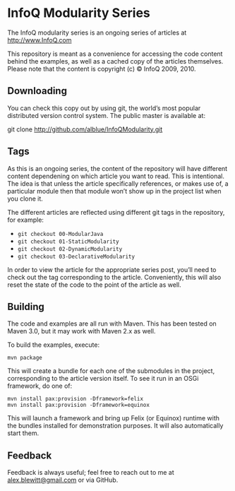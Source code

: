 InfoQ Modularity Series
=======================

The InfoQ modularity series is an ongoing series of articles at
  http://www.InfoQ.com

This repository is meant as a convenience for accessing the
code content behind the examples, as well as a cached copy of 
the articles themselves. Please note that the content is copyright
(c) &copy; InfoQ 2009, 2010.

Downloading
-----------

You can check this copy out by using git, the world&rsquo;s most
popular distributed version control system. The public master is
available at:

  git clone http://github.com/alblue/InfoQModularity.git

Tags
----

As this is an ongoing series, the content of the repository
will have different content dependening on which article you
want to read. This is intentional. The idea is that unless the
article specifically references, or makes use of, a particular
module then that module won&rsquo;t show up in the project
list when you clone it.

The different articles are reflected using different git tags
in the repository, for example:

 * `git checkout 00-ModularJava`
 * `git checkout 01-StaticModularity`
 * `git checkout 02-DynamicModularity`
 * `git checkout 03-DeclarativeModularity`

In order to view the article for the appropriate series post,
you&rsquo;ll need to check out the tag corresponding to the
article. Conveniently, this will also reset the state of the
code to the point of the article as well.

Building
--------

The code and examples are all run with Maven. This has been tested
on Maven 3.0, but it may work with Maven 2.x as well.

To build the examples, execute:

	mvn package

This will create a bundle for each one of the submodules in the
project, corresponding to the article version itself. To see it
run in an OSGi framework, do one of:

	mvn install pax:provision -Dframework=felix
	mvn install pax:provision -Dframework=equinox

This will launch a framework and bring up Felix (or Equinox) 
runtime with the bundles installed for demonstration purposes.
It will also automatically start them.

Feedback
--------

Feedback is always useful; feel free to reach out to me at 
<alex.blewitt@gmail.com> or via GitHub. 

